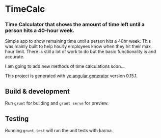 # TimeCalc
### Time Calculator that shows the amount of time left until a person hits a 40-hour week.

Simple app to show remaining time until a person hits a 40hr week. This was mainly built to help hourly employees know when they hit their max hour limit.
There is still a lot of work to do but the basic functionality is and accurate.

I am going to add new methods of time calculations soon...

This project is generated with [yo angular generator](https://github.com/yeoman/generator-angular)
version 0.15.1.

## Build & development

Run `grunt` for building and `grunt serve` for preview.

## Testing

Running `grunt test` will run the unit tests with karma.
